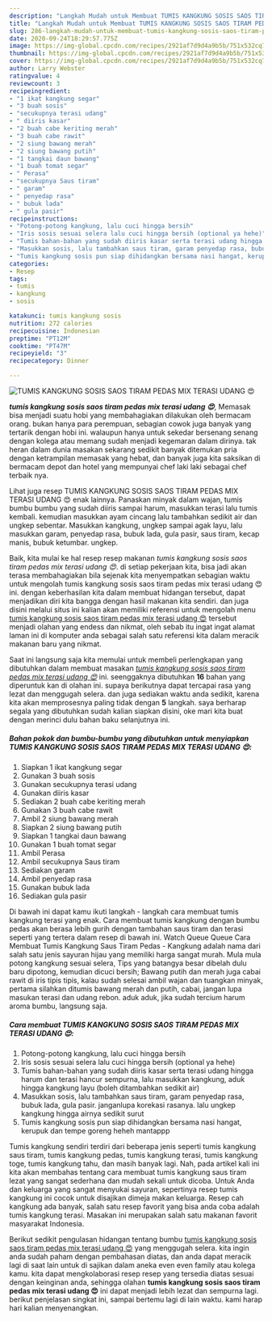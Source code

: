 ```yaml
---
description: "Langkah Mudah untuk Membuat TUMIS KANGKUNG SOSIS SAOS TIRAM PEDAS MIX TERASI UDANG 😍 Lezat"
title: "Langkah Mudah untuk Membuat TUMIS KANGKUNG SOSIS SAOS TIRAM PEDAS MIX TERASI UDANG 😍 Lezat"
slug: 286-langkah-mudah-untuk-membuat-tumis-kangkung-sosis-saos-tiram-pedas-mix-terasi-udang-lezat
date: 2020-09-24T18:29:57.775Z
image: https://img-global.cpcdn.com/recipes/2921af7d9d4a9b5b/751x532cq70/tumis-kangkung-sosis-saos-tiram-pedas-mix-terasi-udang-😍-foto-resep-utama.jpg
thumbnail: https://img-global.cpcdn.com/recipes/2921af7d9d4a9b5b/751x532cq70/tumis-kangkung-sosis-saos-tiram-pedas-mix-terasi-udang-😍-foto-resep-utama.jpg
cover: https://img-global.cpcdn.com/recipes/2921af7d9d4a9b5b/751x532cq70/tumis-kangkung-sosis-saos-tiram-pedas-mix-terasi-udang-😍-foto-resep-utama.jpg
author: Larry Webster
ratingvalue: 4
reviewcount: 3
recipeingredient:
- "1 ikat kangkung segar"
- "3 buah sosis"
- "secukupnya terasi udang"
- " diiris kasar"
- "2 buah cabe keriting merah"
- "3 buah cabe rawit"
- "2 siung bawang merah"
- "2 siung bawang putih"
- "1 tangkai daun bawang"
- "1 buah tomat segar"
- " Perasa"
- "secukupnya Saus tiram"
- " garam"
- " penyedap rasa"
- " bubuk lada"
- " gula pasir"
recipeinstructions:
- "Potong-potong kangkung, lalu cuci hingga bersih"
- "Iris sosis sesuai selera lalu cuci hingga bersih (optional ya hehe)"
- "Tumis bahan-bahan yang sudah diiris kasar serta terasi udang hingga harum dan terasi hancur sempurna, lalu masukkan kangkung, aduk hingga kangkung layu (boleh ditambahkan sedikit air)"
- "Masukkan sosis, lalu tambahkan saus tiram, garam penyedap rasa, bubuk lada, gula pasir. janganlupa korekasi rasanya. lalu ungkep kangkung hingga airnya sedikit surut"
- "Tumis kangkung sosis pun siap dihidangkan bersama nasi hangat, kerupuk dan tempe goreng heheh mantappp"
categories:
- Resep
tags:
- tumis
- kangkung
- sosis

katakunci: tumis kangkung sosis 
nutrition: 272 calories
recipecuisine: Indonesian
preptime: "PT12M"
cooktime: "PT47M"
recipeyield: "3"
recipecategory: Dinner

---
```



![TUMIS KANGKUNG SOSIS SAOS TIRAM PEDAS MIX TERASI UDANG 😍](https://img-global.cpcdn.com/recipes/2921af7d9d4a9b5b/751x532cq70/tumis-kangkung-sosis-saos-tiram-pedas-mix-terasi-udang-😍-foto-resep-utama.jpg)

<b><i>tumis kangkung sosis saos tiram pedas mix terasi udang 😍</i></b>, Memasak bisa menjadi suatu hobi yang membahagiakan dilakukan oleh bermacam orang. bukan hanya para perempuan, sebagian cowok juga banyak yang tertarik dengan hobi ini. walaupun hanya untuk sekedar bersenang senang dengan kolega atau memang sudah menjadi kegemaran dalam dirinya. tak heran dalam dunia masakan sekarang sedikit banyak ditemukan pria dengan ketrampilan memasak yang hebat, dan banyak juga kita saksikan di bermacam depot dan hotel yang mempunyai chef laki laki sebagai chef terbaik nya.

Lihat juga resep TUMIS KANGKUNG SOSIS SAOS TIRAM PEDAS MIX TERASI UDANG 😍 enak lainnya. Panaskan minyak dalam wajan, tumis bumbu bumbu yang sudah diiris sampai harum, masukkan terasi lalu tumis kembali. kemudian masukkan ayam cincang lalu tambahkan sedikit air dan ungkep sebentar. Masukkan kangkung, ungkep sampai agak layu, lalu masukkan garam, penyedap rasa, bubuk lada, gula pasir, saus tiram, kecap manis, bubuk ketumbar. ungkep.

Baik, kita mulai ke hal resep resep makanan <i>tumis kangkung sosis saos tiram pedas mix terasi udang 😍</i>. di setiap pekerjaan kita, bisa jadi akan terasa membahagiakan bila sejenak kita menyempatkan sebagian waktu untuk mengolah tumis kangkung sosis saos tiram pedas mix terasi udang 😍 ini. dengan keberhasilan kita dalam membuat hidangan tersebut, dapat menjadikan diri kita bangga dengan hasil makanan kita sendiri. dan juga disini melalui situs ini kalian akan memiliki referensi untuk mengolah menu <u>tumis kangkung sosis saos tiram pedas mix terasi udang 😍</u> tersebut menjadi olahan yang endess dan nikmat, oleh sebab itu ingat ingat alamat laman ini di komputer anda sebagai salah satu referensi kita dalam meracik makanan baru yang nikmat.


Saat ini langsung saja kita memulai untuk membeli perlengkapan yang dibutuhkan dalam membuat masakan <u><i>tumis kangkung sosis saos tiram pedas mix terasi udang 😍</i></u> ini. seenggaknya dibutuhkan <b>16</b> bahan yang diperuntuk kan di olahan ini. supaya berikutnya dapat tercapai rasa yang lezat dan menggugah selera. dan juga sediakan waktu anda sedikit, karena kita akan memprosesnya paling tidak dengan <b>5</b> langkah. saya berharap segala yang dibutuhkan sudah kalian siapkan disini, oke mari kita buat dengan merinci dulu bahan baku selanjutnya ini.

<!--inarticleads1-->

##### Bahan pokok dan bumbu-bumbu yang dibutuhkan untuk menyiapkan TUMIS KANGKUNG SOSIS SAOS TIRAM PEDAS MIX TERASI UDANG 😍:

1. Siapkan 1 ikat kangkung segar
1. Gunakan 3 buah sosis
1. Gunakan secukupnya terasi udang
1. Gunakan  diiris kasar
1. Sediakan 2 buah cabe keriting merah
1. Gunakan 3 buah cabe rawit
1. Ambil 2 siung bawang merah
1. Siapkan 2 siung bawang putih
1. Siapkan 1 tangkai daun bawang
1. Gunakan 1 buah tomat segar
1. Ambil  Perasa
1. Ambil secukupnya Saus tiram
1. Sediakan  garam
1. Ambil  penyedap rasa
1. Gunakan  bubuk lada
1. Sediakan  gula pasir


Di bawah ini dapat kamu ikuti langkah - langkah cara membuat tumis kangkung terasi yang enak. Cara membuat tumis kangkung dengan bumbu pedas akan berasa lebih gurih dengan tambahan saus tiram dan terasi seperti yang tertera dalam resep di bawah ini. Watch Queue Queue Cara Membuat Tumis Kangkung Saus Tiram Pedas - Kangkung adalah nama dari salah satu jenis sayuran hijau yang memiliki harga sangat murah. Mula mula potong kangkung sesuai selera, Tips yang batangya besar dibelah dulu baru dipotong, kemudian dicuci bersih; Bawang putih dan merah juga cabai rawit di iris tipis tipis, kalau sudah selesai ambil wajan dan tuangkan minyak, pertama silahkan ditumis bawang merah dan putih, cabai, jangan lupa masukan terasi dan udang rebon. aduk aduk, jika sudah tercium harum aroma bumbu, langsung saja. 

<!--inarticleads2-->

##### Cara membuat TUMIS KANGKUNG SOSIS SAOS TIRAM PEDAS MIX TERASI UDANG 😍:

1. Potong-potong kangkung, lalu cuci hingga bersih
1. Iris sosis sesuai selera lalu cuci hingga bersih (optional ya hehe)
1. Tumis bahan-bahan yang sudah diiris kasar serta terasi udang hingga harum dan terasi hancur sempurna, lalu masukkan kangkung, aduk hingga kangkung layu (boleh ditambahkan sedikit air)
1. Masukkan sosis, lalu tambahkan saus tiram, garam penyedap rasa, bubuk lada, gula pasir. janganlupa korekasi rasanya. lalu ungkep kangkung hingga airnya sedikit surut
1. Tumis kangkung sosis pun siap dihidangkan bersama nasi hangat, kerupuk dan tempe goreng heheh mantappp


Tumis kangkung sendiri terdiri dari beberapa jenis seperti tumis kangkung saus tiram, tumis kangkung pedas, tumis kangkung terasi, tumis kangkung toge, tumis kangkung tahu, dan masih banyak lagi. Nah, pada artikel kali ini kita akan membahas tentang cara membuat tumis kangkung saus tiram lezat yang sangat sederhana dan mudah sekali untuk dicoba. Untuk Anda dan keluarga yang sangat menyukai sayuran, sepertinya resep tumis kangkung ini cocok untuk disajikan dimeja makan keluarga. Resep cah kangkung ada banyak, salah satu resep favorit yang bisa anda coba adalah tumis kangkung terasi. Masakan ini merupakan salah satu makanan favorit masyarakat Indonesia. 

Berikut sedikit pengulasan hidangan tentang bumbu <u>tumis kangkung sosis saos tiram pedas mix terasi udang 😍</u> yang menggugah selera. kita ingin anda sudah paham dengan pembahasan diatas, dan anda dapat meracik lagi di saat lain untuk di sajikan dalam aneka even even family atau kolega kamu. kita dapat mengkolaborasi resep resep yang tersedia diatas sesuai dengan keinginan anda, sehingga olahan <b>tumis kangkung sosis saos tiram pedas mix terasi udang 😍</b> ini dapat menjadi lebih lezat dan sempurna lagi. berikut penjelasan singkat ini, sampai bertemu lagi di lain waktu. kami harap hari kalian menyenangkan.
